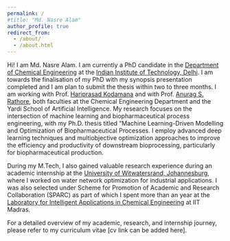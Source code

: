 ```yaml
---
permalink: /
#title: "Md. Nasre Alam"
author_profile: true
redirect_from: 
  - /about/
  - /about.html
---
```


Hi! I am Md. Nasre Alam. I am currently a PhD candidate in the [Department of Chemical Engineering](https://chemical.iitd.ac.in/) at the [Indian Institute of Technology, Delhi](https://home.iitd.ac.in/). I am towards the finalisation of my PhD with my synopsis presentation completed and I am plan to submit the thesis within two to three months. I am working with Prof. [Hariprasad Kodamana](https://web.iitd.ac.in/~kodamana/index.html) and with Prof. [Anurag S. Rathore](https://www.biotechcmz.com/), both faculties at 
the Chemical Engineering Department and the Yardi School of Artificial Intelligence.   My research focuses on the intersection of machine learning and biopharmaceutical process engineering, with my Ph.D. thesis titled “Machine Learning-Driven Modelling and Optimization of Biopharmaceutical Processes. I employ advanced deep learning techniques and multiobjective optimization approaches to improve the efficiency and productivity of downstream bioprocessing, particularly for biopharmaceutical production. 


During my M.Tech, I also gained valuable research experience during an academic internship at the [University of Witwatersrand, Johannesburg](https://www.wits.ac.za/), where I worked on water network optimization for industrial applications. I was also selected under Scheme for Promotion of Academic and Research Collaboration (SPARC) as part of which I spent more than an year at the [Laboratory for Intelligent Applications in Chemical Engineering](https://home.iitm.ac.in/raj/) at IIT Madras.

For a detailed overview of my academic, research, and internship journey, please refer to my curriculum vitae [cv link can be added here].


